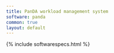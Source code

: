 ```yaml
---
title: PanDA workload management system
software: panda
common: true
layout: default
---
```


{% include softwarespecs.html %}
